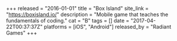 +++
released = "2016-01-01"
title = "Box Island"
site_link = "https://boxisland.io/"
description = "Mobile game that teaches the fundamentals of coding."
cat = "B"
tags = []
date = "2017-04-22T00:37:37Z"
platforms = [iOS", "Android"]
released_by = "Radiant Games"
+++
